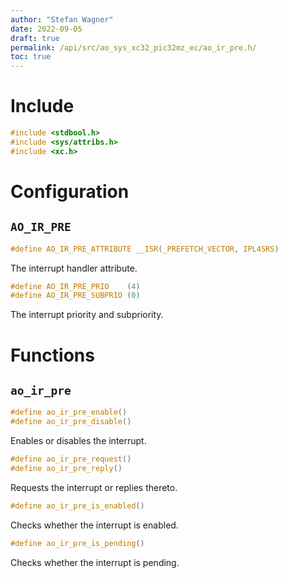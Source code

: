 ```yaml
---
author: "Stefan Wagner"
date: 2022-09-05
draft: true
permalink: /api/src/ao_sys_xc32_pic32mz_ec/ao_ir_pre.h/
toc: true
---
```


# Include

```c
#include <stdbool.h>
#include <sys/attribs.h>
#include <xc.h>
```

# Configuration

## `AO_IR_PRE`

```c
#define AO_IR_PRE_ATTRIBUTE __ISR(_PREFETCH_VECTOR, IPL4SRS)
```

The interrupt handler attribute.

```c
#define AO_IR_PRE_PRIO    (4)
#define AO_IR_PRE_SUBPRIO (0)
```

The interrupt priority and subpriority.

# Functions

## `ao_ir_pre`

```c
#define ao_ir_pre_enable()
#define ao_ir_pre_disable()
```

Enables or disables the interrupt.

```c
#define ao_ir_pre_request()
#define ao_ir_pre_reply()
```

Requests the interrupt or replies thereto.

```c
#define ao_ir_pre_is_enabled()
```

Checks whether the interrupt is enabled.

```c
#define ao_ir_pre_is_pending()
```

Checks whether the interrupt is pending.
